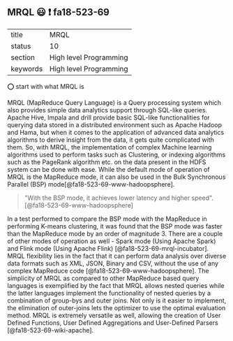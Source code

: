## MRQL :smiley: :exclamation: fa18-523-69

|          |                        |
| -------- | ---------------------- |
| title    | MRQL                   | 
| status   | 10                     |
| section  | High level Programming |
| keywords | High level Programming |

:o: start with what MRQL is

MRQL (MapReduce Query Language) is a Query processing system which also 
provides simple data analytics support through SQL-like queries.
Apache Hive, Impala and drill provide basic SQL-like functionalities for
querying data stored in a distributed environment such as Apache Hadoop and
Hama, but when it comes to the application of advanced data analytics algorithms
to derive insight from the data, it gets quite complicated with them.
So, with MRQL, the implementation of complex Machine learning algorithms used to
perform tasks such as Clustering, or indexing algorithms such as the PageRank
algorithm etc. on the data present in the HDFS system can be done with ease.
While the default mode of operation of MRQL is the MapReduce mode, it can also
be used in the Bulk Synchronous Parallel (BSP) mode[@fa18-523-69-www-hadoopsphere].

> "With the BSP mode, it achieves lower latency and higher 
> speed".[@fa18-523-69-www-hadoopsphere]

In a test performed to compare the BSP mode with the MapReduce in performing
K-means clustering, it was found that the BSP mode was faster than the MapReduce
mode by an order of magnitude 3. There are a couple of other modes of operation
as well - Spark mode (Using Apache Spark) and Flink mode (Using Apache Flink)
[@fa18-523-69-mrql-incubator]. MRQL flexibility lies in the fact that it can perform 
data analysis over diverse data formats such as XML, JSON, Binary and CSV, without 
the use of any complex MapReduce code [@fa18-523-69-www-hadoopsphere]. 
The simplicity of MRQL as compared to other MapReduce based query languages is 
exemplified by the fact that MRQL allows nested queries while the latter languages 
implement the functionality of nested queries by a combination of group-bys and outer 
joins. Not only is it easier to implement, the elimination of outer-joins lets the 
optimizer to use the optimal evaluation method. MRQL is extremely versatile as well, 
allowing the creation of User Defined Functions, User Defined Aggregations and 
User-Defined Parsers [@fa18-523-69-wiki-apache].
